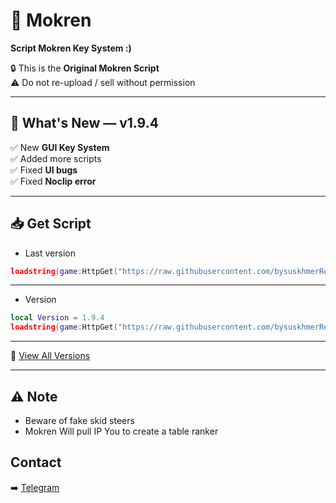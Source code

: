 # 🥷 Mokren  
**Script Mokren Key System :)**  

🔒 This is the **Original Mokren Script**  
⚠️ Do not re-upload / sell without permission  

---

## 🚀 What's New — v1.9.4  
✅ New **GUI Key System**  
✅ Added more scripts  
✅ Fixed **UI bugs**  
✅ Fixed **Noclip error**  

---

## 📥 Get Script 
- Last version 
```Lua
loadstring(game:HttpGet("https://raw.githubusercontent.com/bysuskhmerReal/mokren/refs/heads/main/mokren/version/last%20version%20Load"))()
```

---

- Version
```Lua
local Version = 1.9.4
loadstring(game:HttpGet("https://raw.githubusercontent.com/bysuskhmerReal/mokren/refs/heads/main/mokren/version/" .. tostring(Version)))()
```

---

📜 [View All Versions](https://github.com/bysuskhmerReal/mokren/blob/main/Versionhistory.md)

---

## ⚠️ Note
- Beware of fake skid steers
- Mokren Will pull IP You to create a table ranker

## Contact

➡️ [Telegram](httpa://t.me/@bysuskhmerRZ)
